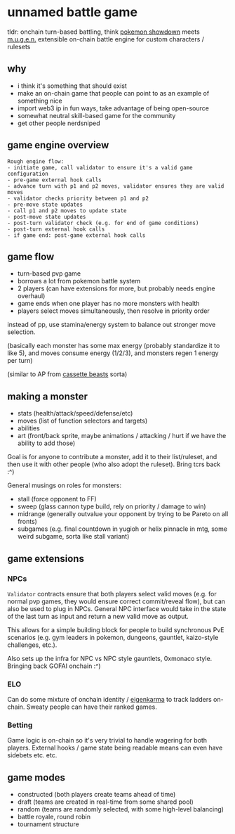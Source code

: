 # unnamed battle game
tldr: onchain turn-based battling, think [pokemon showdown](https://play.pokemonshowdown.com/) meets [m.u.g.e.n.](https://en.wikipedia.org/wiki/Mugen_(game_engine))
extensible on-chain battle engine for custom characters / rulesets

## why
- i think it's something that should exist
- make an on-chain game that people can point to as an example of something nice
- import web3 ip in fun ways, take advantage of being open-source
- somewhat neutral skill-based game for the community
- get other people nerdsniped

## game engine overview

```
Rough engine flow:
- initiate game, call validator to ensure it's a valid game configuration
- pre-game external hook calls
- advance turn with p1 and p2 moves, validator ensures they are valid moves
- validator checks priority between p1 and p2
- pre-move state updates 
- call p1 and p2 moves to update state 
- post-move state updates
- post-turn validator check (e.g. for end of game conditions)
- post-turn external hook calls
- if game end: post-game external hook calls
```

## game flow
- turn-based pvp game
- borrows a lot from pokemon battle system
- 2 players (can have extensions for more, but probably needs engine overhaul)
- game ends when one player has no more monsters with health
- players select moves simultaneously, then resolve in priority order

instead of pp, use stamina/energy system to balance out stronger move selection.

(basically each monster has some max energy (probably standardize it to like 5), and moves consume energy (1/2/3), and monsters regen 1 energy per turn)

(similar to AP from [cassette beasts](https://www.cassettebeasts.com/) sorta)

## making a monster
- stats (health/attack/speed/defense/etc)
- moves (list of function selectors and targets)
- abilities 
- art (front/back sprite, maybe animations / attacking / hurt if we have the ability to add those)

Goal is for anyone to contribute a monster, add it to their list/ruleset, and then use it with other people (who also adopt the ruleset). Bring tcrs back :^)

General musings on roles for monsters:
- stall (force opponent to FF)
- sweep (glass cannon type build, rely on priority / damage to win)
- midrange (generally outvalue your opponent by trying to be Pareto on all fronts)
- subgames (e.g. final countdown in yugioh or helix pinnacle in mtg, some weird subgame, sorta like stall variant)

## game extensions

### NPCs
`Validator` contracts ensure that both players select valid moves (e.g. for normal pvp games, they would ensure correct commit/reveal flow), but can also be used to plug in NPCs. General NPC interface would take in the state of the last turn as input and return a new valid move as output.

This allows for a simple building block for people to build synchronous PvE scenarios (e.g. gym leaders in pokemon, dungeons, gauntlet, kaizo-style challenges, etc.).

Also sets up the infra for NPC vs NPC style gauntlets, 0xmonaco style. Bringing back GOFAI onchain :^)

### ELO
Can do some mixture of onchain identity / [eigenkarma](https://www.lesswrong.com/posts/Fu7bqAyCMjfcMzBah/eigenkarma-trust-at-scale) to track ladders on-chain. Sweaty people can have their ranked games.

### Betting
Game logic is on-chain so it's very trivial to handle wagering for both players. External hooks / game state being readable means can even have sidebets etc. etc.

## game modes

- constructed (both players create teams ahead of time)
- draft (teams are created in real-time from some shared pool)
- random (teams are randomly selected, with some high-level balancing)
- battle royale, round robin
- tournament structure 
